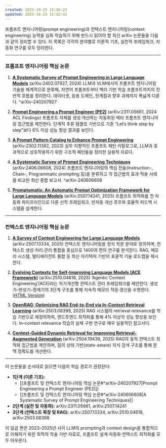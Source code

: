 ```yaml
---
created: 2025-10-25 15:46:23
updated: 2025-10-25 15:52:41
---
```

프롬프트 엔지니어링(prompt engineering)과 컨텍스트 엔지니어링(context engineering) 능력을 심화 학습하기 위해 반드시 읽어야 할 최신 arXiv 논문들을 다음과 같이 정리할 수 있다. 이 목록은 각각의 분야별로 이론적 기초, 실천적 프레임워크, 자동화 연구를 모두 망라한다.

***

### 프롬프트 엔지니어링 핵심 논문

1. **[A Systematic Survey of Prompt Engineering in Large Language Models](https://arxiv.org/abs/2402.07927)** (arXiv:2402.07927, 2024)
   LLM과 VLM에서의 프롬프트 엔지니어링 기술을 체계적으로 분류해, 자연어 프롬프트부터 벡터 기반 학습 프롬프트까지의 전반적 흐름을 정리한다. 데이터셋, 응용 도메인, 한계점과 향후 과제까지 폭넓게 다룬다. ^arXiv-240207927

2. **[Prompt Engineering a Prompt Engineer (PE2)](https://arxiv.org/abs/2311.05661)** (arXiv:2311.05661, 2024 ACL Findings)
   프롬프트 자체를 생성·개선하는 자동화된 메타 프롬프트 엔지니어링 접근법을 제안한다. 단계적 추론 템플릿 기반으로 기존 “Let’s think step by step”보다 6% 이상 성능 향상 결과를 보인다.

3. **[A Prompt Pattern Catalog to Enhance Prompt Engineering](https://arxiv.org/abs/2302.11382)** (arXiv:2302.11382, 2023)
   실무 지향적인 프롬프트 패턴 카탈로그로, LLM과 효과적으로 상호작용하기 위한 구조적 패턴들을 정리한 실용적 자료다.

4. **[A Systematic Survey of Prompt Engineering Techniques](https://arxiv.org/abs/2406.06608)** (arXiv:2406.06608, 2024)
   프롬프트 엔지니어링의 핵심 전술(Instruction-, Chain-, Programmatic prompting 등)을 분류하고 각 접근법의 효과·적용 사레를 비교한 최신 종합 보고서. ^arXiv-240606608

5. **[Promptomatix: An Automatic Prompt Optimization Framework for Large Language Models](https://arxiv.org/abs/2507.14241)** (arXiv:2507.14241, 2025)
   프롬프트 최적화를 전 자동화 파이프라인으로 다룬 신작 프레임워크. 반자동 개선 루프와 효율적 피드백 시스템을 설계한다.

***

### 컨텍스트 엔지니어링 핵심 논문

1. **[A Survey of Context Engineering for Large Language Models](https://arxiv.org/abs/2507.13334)** (arXiv:2507.13334, 2025)
   컨텍스트 엔지니어링을 정식 학문 분야로 정의하며, 컨텍스트 생성·처리·관리·통합을 중심으로 1400여 편의 연구를 분석한다. RAG, 메모리 시스템, 멀티에이전트 통합 등 최신 아키텍처 기반의 포괄적 기술 로드맵을 제시한다.

2. **[Evolving Contexts for Self-Improving Language Models (ACE Framework)](https://arxiv.org/abs/2510.04618)** (arXiv:2510.04618, 2025)
   ‘Agentic Context Engineering’(ACE)라는 자가개선형 컨텍스트 관리 프레임워크를 제안한다. 생성기–반성기–정제기의 3단계 구조를 통해 지속적 메모리 적응·갱신을 수행한다. ([HTML Version](https://arxiv.org/html/2510.04618v1))

3. **[OpenRAG: Optimizing RAG End-to-End via In-Context Retrieval Learning](https://arxiv.org/abs/2503.08398)** (arXiv:2503.08398, 2025)
   RAG 시스템의 retrieval relevance를 학습 기반으로 재정의하여, 엔드투엔드 최적화를 통해 4% 이상의 성능 향상을 보인다. In-context relevance 학습의 실제 구현 연구로 매우 실용적인 참고서다.

4. **[Context-Guided Dynamic Retrieval for Improving Retrieval-Augmented Generation](https://arxiv.org/abs/2504.19436)** (arXiv:2504.19436, 2025)
   RAG의 동적 컨텍스트 최적화 접근법을 제안하며, 질의 상태 기반(state-aware) 지식 검색 구조를 통해 문맥 정확도를 개선한다.

***

이 논문들을 순서대로 읽으면 다음의 학습 경로가 권장된다:

- **1단계 (이론 기초):** 
	- [[프롬프트 및 컨텍스트 엔지니어링 핵심 논문#^arXiv-240207927|Prompt Engineering a Prompt Engineer (PE2)]]
	- [[프롬프트 및 컨텍스트 엔지니어링 핵심 논문#^arXiv-240606608|A Systematic Survey of Prompt Engineering Techniques]]
- **2단계 (실전 및 자동화):** arXiv:2311.05661, arXiv:2507.14241
- **3단계 (컨텍스트 확장 및 RAG):** arXiv:2507.13334, arXiv:2510.04618, arXiv:2503.08398

이 일곱 편은 2023–2025년 사이 LLM의 prompting과 context design을 통합적으로 이해하기 위한 최적의 학술 기반 자료로, 프롬프트 설계·자동화·컨텍스트 최적화를 모두 아우른다.
